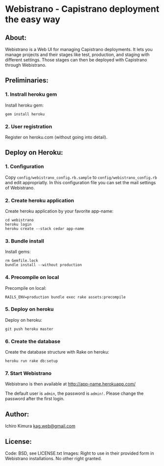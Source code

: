 # Webistrano - Capistrano deployment the easy way

## About:
  Webistrano is a Web UI for managing Capistrano deployments. It lets you
  manage projects and their stages like test, production, and staging with
  different settings. Those stages can then be deployed with Capistrano
  through Webistrano.

## Preliminaries:

### 1. Instrall heroku gem
  Install heroku gem:

    gem install heroku

### 2. User registration
  Register on heroku.com (without going into detail).


## Deploy on Heroku:

### 1. Configuration
  Copy `config/webistrano_config.rb.sample` to `config/webistrano_config.rb`
  and edit appropriatly. In this configuration file you can set the mail
  settings of Webistrano.

### 2. Create heroku application
  Create heroku application by your favorite app-name:

    cd webistrano
    heroku login
    heroku create --stack cedar app-name

### 3. Bundle install
  Install gems:

    rm Gemfile.lock 
    bundle install --without production

### 4. Precompile on local
  Precompile on local:

    RAILS_ENV=production bundle exec rake assets:precompile

### 5. Deploy on heroku
  Deploy on heroku:

    git push heroku master

### 6. Create the database
  Create the database structure with Rake on heroku:

    heroku run rake db:setup

### 7. Start Webistrano
  Webistrano is then available at http://app-name.herokuapp.com/

  The default user is `admin`, the password is `admin!`. Please change the
  password after the first login.

## Author:
  Ichiro Kimura <kag.web@gmail.com>
  
## License: 
  Code: BSD, see LICENSE.txt
  Images: Right to use in their provided form in Webistrano installations. No other right granted.
